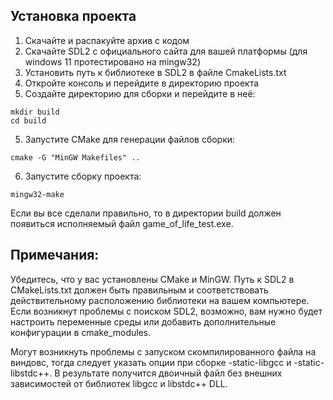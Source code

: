 ## Установка проекта 
1. Скачайте и распакуйте архив с кодом
2. Скачайте SDL2 с официального сайта для вашей платформы (для windows 11 протестировано на mingw32)
3. Установить путь к библиотеке в SDL2 в файле CmakeLists.txt
4. Откройте консоль и перейдите в директорию проекта
5. Создайте директорию для сборки и перейдите в неё:
```
mkdir build
cd build
```
5. Запустите CMake для генерации файлов сборки:
```
cmake -G "MinGW Makefiles" ..
```
6. Запустите сборку проекта:
```
mingw32-make
```

Если вы все сделали правильно, то в директории build должен появиться исполняемый файл game_of_life_test.exe.

## Примечания:

Убедитесь, что у вас установлены CMake и MinGW.
Путь к SDL2 в CMakeLists.txt должен быть правильным и соответствовать действительному расположению библиотеки на вашем компьютере.
Если возникнут проблемы с поиском SDL2, возможно, вам нужно будет настроить переменные среды или добавить дополнительные конфигурации в cmake_modules.

Могут возникнуть проблемы с запуском скомпилированного файла на виндовс, тогда следует указать опции при сборке -static-libgcc и -static-libstdc++.
В результате получится двоичный файл без внешних зависимостей от библиотек libgcc и libstdc++ DLL.

